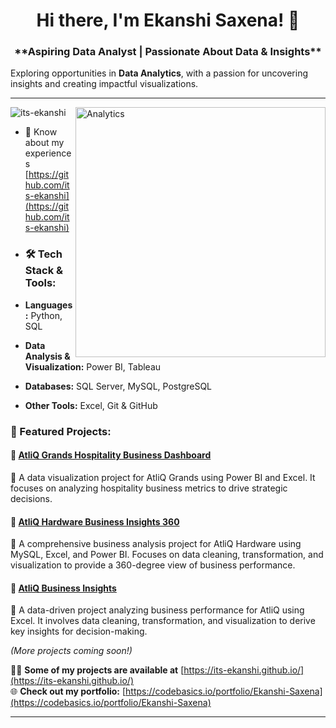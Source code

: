 <h1 align="center">Hi there, I'm Ekanshi Saxena! 👋
</h1>
<h3 align="center">**Aspiring Data Analyst | Passionate About Data & Insights**</h3>

Exploring opportunities in **Data Analytics**, with a passion for uncovering insights and creating impactful visualizations.

---

<img align="right" alt="Analytics" width="400" src="https://miro.medium.com/v2/resize:fit:1200/1*DsIpnvUFCtKFEXCWLx3g5Q.gif">

<p align="left"> <img src="https://komarev.com/ghpvc/?username=its-ekanshi&label=Profile%20views&color=0e75b6&style=flat" alt="its-ekanshi" /> </p>

- 📄 Know about my experiences [https://github.com/its-ekanshi](https://github.com/its-ekanshi)

- ### 🛠 Tech Stack & Tools:
- **Languages:** Python, SQL
- **Data Analysis & Visualization:** Power BI, Tableau
- **Databases:** SQL Server, MySQL, PostgreSQL
- **Other Tools:** Excel, Git & GitHub

### 📌 Featured Projects:
#### 🔹 [AtliQ Grands Hospitality Business Dashboard](https://github.com/its-ekanshi/AtliQ-Grands-Hospitality-Business-Dashboard)
📌 A data visualization project for AtliQ Grands using Power BI and Excel. It focuses on analyzing hospitality business metrics to drive strategic decisions.

#### 🔹 [AtliQ Hardware Business Insights 360](https://github.com/its-ekanshi/AtliQ-Hardware-Business-Insights-360)
📌 A comprehensive business analysis project for AtliQ Hardware using MySQL, Excel, and Power BI. Focuses on data cleaning, transformation, and visualization to provide a 360-degree view of business performance.

#### 🔹 [AtliQ Business Insights](https://github.com/its-ekanshi/AtliQ-Business-Insights)
📌 A data-driven project analyzing business performance for AtliQ using Excel. It involves data cleaning, transformation, and visualization to derive key insights for decision-making.


_(More projects coming soon!)_

👨‍💻 **Some of my projects are available at** [https://its-ekanshi.github.io/](https://its-ekanshi.github.io/)  
🌐 **Check out my portfolio:** [https://codebasics.io/portfolio/Ekanshi-Saxena](https://codebasics.io/portfolio/Ekanshi-Saxena)

---
